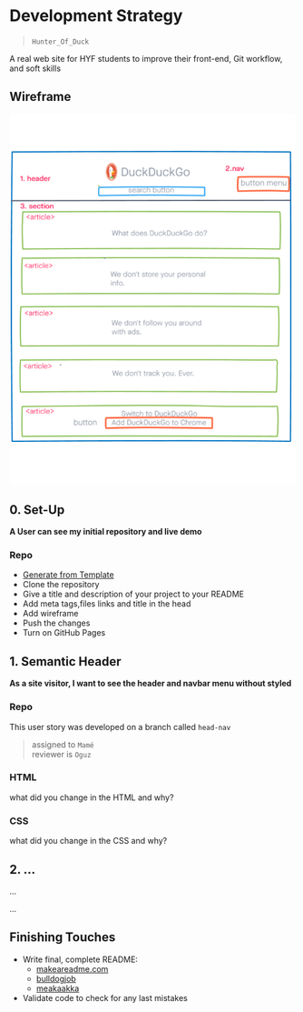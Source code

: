 # Development Strategy

> `Hunter_Of_Duck`

A real web site for HYF students to improve their front-end, Git workflow, and soft skills

## Wireframe


![wireframe](./img/duckduckwireframe.png)

## 0. Set-Up

__A User can see my initial repository and live demo__

### Repo

- [Generate from Template](https://github.com/HackYourFutureBelgium/w3-validation-template)
- Clone the repository
- Give a title and description of your project to your README
- Add meta tags,files links and title in the head
- Add wireframe
- Push the changes
- Turn on GitHub Pages

## 1. Semantic Header

__As a site visitor, I want to see the header and navbar menu without styled__

### Repo

This user story was developed on a branch called `head-nav`

> assigned to `Mamé`  
> reviewer is `Oguz`

### HTML

what did you change in the HTML and why?

### CSS

what did you change in the CSS and why?

## 2. ...

...

...

## Finishing Touches

- Write final, complete README:
  - [makeareadme.com](https://www.makeareadme.com/)
  - [bulldogjob](https://bulldogjob.com/news/449-how-to-write-a-good-readme-for-your-github-project)
  - [meakaakka](https://medium.com/@meakaakka/a-beginners-guide-to-writing-a-kickass-readme-7ac01da88ab3)
- Validate code to check for any last mistakes

